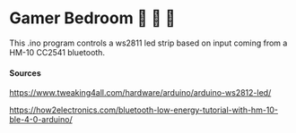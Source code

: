 # Gamer Bedroom 👾 🌈 🤖

This .ino program controls a ws2811 led strip based on input coming from a HM-10 CC2541 bluetooth.

#### Sources

https://www.tweaking4all.com/hardware/arduino/arduino-ws2812-led/

https://how2electronics.com/bluetooth-low-energy-tutorial-with-hm-10-ble-4-0-arduino/

